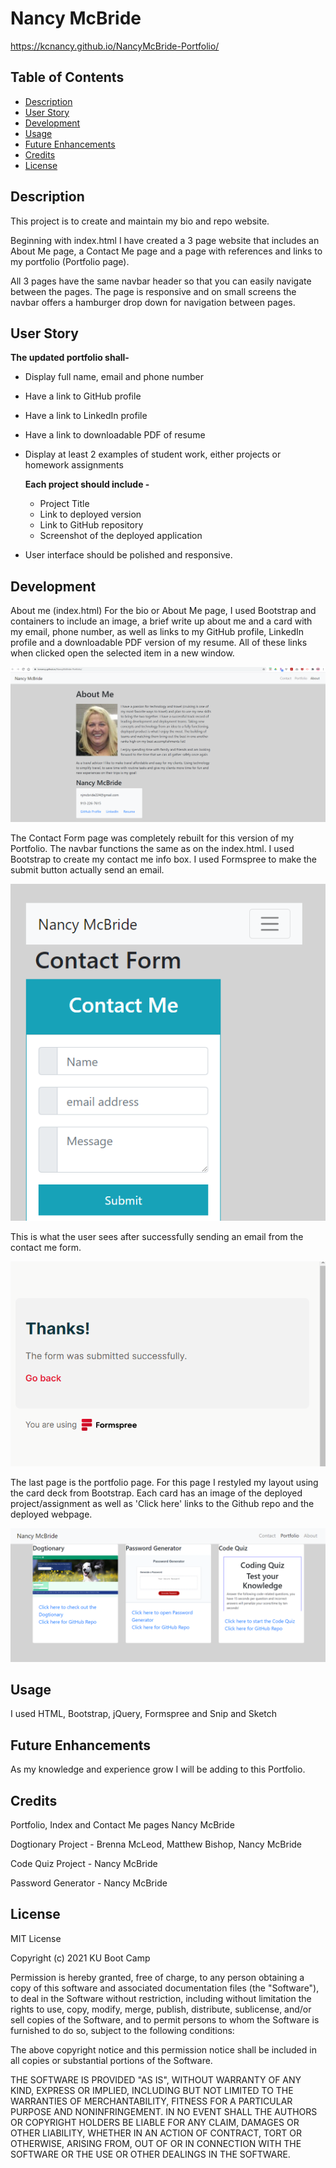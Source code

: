 # Nancy McBride 

https://kcnancy.github.io/NancyMcBride-Portfolio/

## Table of Contents
* [Description](#description)
* [User Story](#userstory)
* [Development](#development)
* [Usage](#usage)
* [Future Enhancements](#future-enhancements)
* [Credits](#credits)
* [License](#license)

## Description
This project is to create and maintain my bio and repo website. 

Beginning with index.html I have created a 3 page website that includes an About Me page,
a Contact Me page and a page with references and links to my portfolio (Portfolio page).

All 3 pages have the same navbar header so that you can easily navigate between the pages. The page is responsive and on small screens the navbar offers a hamburger drop down for navigation between pages. 

## User Story
**The updated portfolio shall-**
* Display full name, email and phone number
* Have a link to GitHub profile
* Have a link to LinkedIn profile
* Have a link to downloadable PDF of resume
* Display at least 2 examples of student work, either projects or homework assignments

    **Each project should include -**
    * Project Title
    * Link to deployed version
    * Link to GitHub repository
    * Screenshot of the deployed application
* User interface should be polished and responsive.

## Development
About me (index.html)
For the bio or About Me page, I used Bootstrap and containers to include an image, a brief write up about me and a card with my email, phone number, as well as links to my GitHub profile, LinkedIn profile and a downloadable PDF version of my resume. All of these links when clicked open the selected item in a new window. 

![aboutme.png](Assets/images/aboutme.png)


The Contact Form page was completely rebuilt for this version of my Portfolio. 
The navbar functions the same as on the index.html. I used Bootstrap to create my contact me info box. I used Formspree to make the submit button actually send an email.
 
![Contact Me](Assets/images/contactme.png)

This is what the user sees after successfully sending an email from the contact me form.

![Thanks!](Assets/images/thanks.png)

The last page is the portfolio page. For this page I restyled my layout using the card deck from Bootstrap.
Each card has an image of the deployed project/assignment as well as 'Click here' links to the Github repo and the deployed webpage.


![Nancy McBride Portfolio](Assets/images/portfolio.png)


## Usage
I used HTML, Bootstrap, jQuery, Formspree and Snip and Sketch 

## Future Enhancements
As my knowledge and experience grow I will be adding to this Portfolio.

## Credits
Portfolio, Index and Contact Me pages Nancy McBride

Dogtionary Project - Brenna McLeod, Matthew Bishop, Nancy McBride

Code Quiz Project - Nancy McBride

Password Generator - Nancy McBride


## License
MIT License

Copyright (c) 2021 KU Boot Camp

Permission is hereby granted, free of charge, to any person obtaining a copy
of this software and associated documentation files (the "Software"), to deal
in the Software without restriction, including without limitation the rights
to use, copy, modify, merge, publish, distribute, sublicense, and/or sell
copies of the Software, and to permit persons to whom the Software is
furnished to do so, subject to the following conditions:

The above copyright notice and this permission notice shall be included in all
copies or substantial portions of the Software.

THE SOFTWARE IS PROVIDED "AS IS", WITHOUT WARRANTY OF ANY KIND, EXPRESS OR
IMPLIED, INCLUDING BUT NOT LIMITED TO THE WARRANTIES OF MERCHANTABILITY,
FITNESS FOR A PARTICULAR PURPOSE AND NONINFRINGEMENT. IN NO EVENT SHALL THE
AUTHORS OR COPYRIGHT HOLDERS BE LIABLE FOR ANY CLAIM, DAMAGES OR OTHER
LIABILITY, WHETHER IN AN ACTION OF CONTRACT, TORT OR OTHERWISE, ARISING FROM,
OUT OF OR IN CONNECTION WITH THE SOFTWARE OR THE USE OR OTHER DEALINGS IN THE
SOFTWARE.


